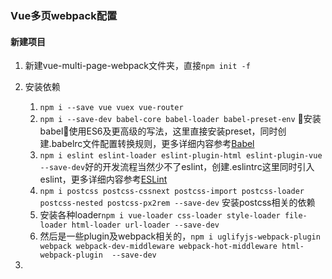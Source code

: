 ### Vue多页webpack配置

#### 新建项目

1. 新建vue-multi-page-webpack文件夹，直接`npm init -f`

2. 安装依赖
   1. `npm i --save vue vuex vue-router`
   2. `npm i --save-dev babel-core babel-loader babel-preset-env` 安装babel使用ES6及更高级的写法，这里直接安装preset，同时创建.babelrc文件配置转换规则，更多详细内容参考[Babel](https://babeljs.cn/)
   3. `npm i eslint eslint-loader eslint-plugin-html eslint-plugin-vue --save-dev`好的开发流程当然少不了eslint，创建.eslintrc这里同时引入eslint，更多详细内容参考[ESLint](http://eslint.cn/)
   4. `npm i postcss postcss-cssnext postcss-import postcss-loader postcss-nested postcss-px2rem --save-dev` 安装postcss相关的依赖
   5. 安装各种loader`npm i vue-loader css-loader style-loader file-loader html-loader url-loader --save-dev`
   6. 然后是一些plugin及webpack相关的，`npm i uglifyjs-webpack-plugin webpack webpack-dev-middleware webpack-hot-middleware html-webpack-plugin  --save-dev`

3.
